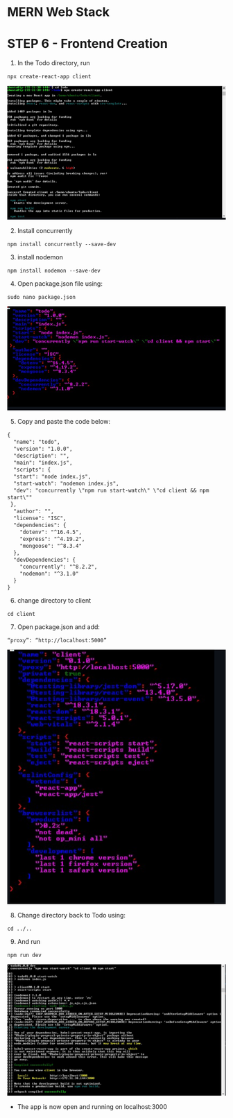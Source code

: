 # MERN Web Stack

# STEP 6 - Frontend Creation

1. In the Todo directory, run

```
npx create-react-app client
```

![img](images/image.png)

2. Install concurrently

```
npm install concurrently --save-dev
```

3. install nodemon

```
npm install nodemon --save-dev
```

4. Open package.json file using:

```
sudo nano package.json
```

![img](images/son.png)

5. Copy and paste the code below:

```
{
  "name": "todo",
  "version": "1.0.0",
  "description": "",
  "main": "index.js",
  "scripts": {
  "start": "node index.js",
  "start-watch": "nodemon index.js",
  "dev": "concurrently \"npm run start-watch\" \"cd client && npm start\""
 },
  "author": "",
  "license": "ISC",
  "dependencies": {
    "dotenv": "^16.4.5",
    "express": "^4.19.2",
    "mongoose": "^8.3.4"
  },
  "devDependencies": {
    "concurrently": "^8.2.2",
    "nodemon": "^3.1.0"
  }
}

```

6. change directory to client

```
cd client
```

7. Open package.json and add:

```
“proxy”: “http://localhost:5000”
```

![img](images/clientpackage.png)

8. Change directory back to Todo using:

```
cd ../..
```

9. And run

```
npm run dev
```

![img](images/npm.png)

- The app is now open and running on localhost:3000

